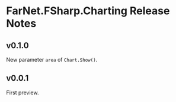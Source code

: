 # FarNet.FSharp.Charting Release Notes

## v0.1.0

New parameter `area` of `Chart.Show()`.

## v0.0.1

First preview.
